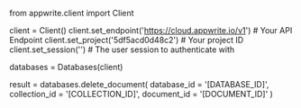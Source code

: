 from appwrite.client import Client

client = Client()
client.set_endpoint('https://cloud.appwrite.io/v1') # Your API Endpoint
client.set_project('5df5acd0d48c2') # Your project ID
client.set_session('') # The user session to authenticate with

databases = Databases(client)

result = databases.delete_document(
    database_id = '[DATABASE_ID]',
    collection_id = '[COLLECTION_ID]',
    document_id = '[DOCUMENT_ID]'
)
